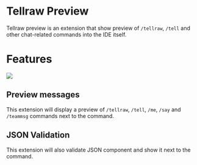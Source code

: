 # Tellraw Preview
Tellraw preview is an extension that show preview of `/tellraw`, `/tell` and other chat-related commands into the IDE itself.

# Features
![](https://i.imgur.com/9Q64XoT.png)

## Preview messages
This extension will display a preview of `/tellraw`, `/tell`, `/me`, `/say` and `/teammsg` commands next to the command.

## JSON Validation
This extension will also validate JSON component and show it next to the command.